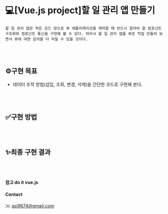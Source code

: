 # 💻[Vue.js project]할 일 관리 앱 만들기
    할 일 관리 앱은 적은 코드 양으로 뷰 애플리케이션을 제작할 때 반드시 알아야 할 컴포넌트 구조화와 컴포넌트 통신을 구현해 볼 수 있다. 따라서 할 일 관리 앱을 뷰로 직접 만들어 보면서 뷰에 대한 감각을 더 익힐 수 있을 것이다.

<br><br>

## ⚙구현 목표
* 데이터 조작 방법(삽입, 조회, 변경, 삭제)을 간단한 코드로 구현해 본다.
 
<br><br>

## ✅구현 방법


<br><br>

## ✨최종 구현 결과


<br><br>

#### 참고 do it vue.js 


#### Contact 
:envelope: asj9674@gmail.com
